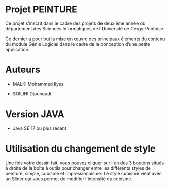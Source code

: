 # Projet PEINTURE

Ce projet s’inscrit dans le cadre des projets de deuxième année du département des Sciences Informatiques de l’Université de Cergy-Pontoise.

Ce dernier a pour but la mise en œuvre des principaux éléments du contenu du module Génie Logiciel dans le cadre de la conception d’une petite application.

# Auteurs

 - MALKI Mohammed Ilyes

 - SOILIHI Djouhoudi

# Version JAVA 

 - Java SE 17 ou plus récent 


# Utilisation du changement de style

Une fois votre dessin fait, vous pouvez cliquer sur l'un des 3 boutons situés à droite de la boîte à outils pour changer entre les différents styles de peinture, simple, cubisme et impressionnisme.
Le style cubisme vient avec un Slider qui vous permet de modifier l'intensité du cubisme.
